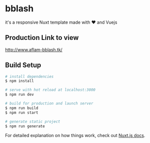 # bblash

it's a responsive Nuxt template made with ♥ and Vuejs 

## Production Link to view

http://www.aflam-bblash.tk/

## Build Setup

```bash
# install dependencies
$ npm install

# serve with hot reload at localhost:3000
$ npm run dev

# build for production and launch server
$ npm run build
$ npm run start

# generate static project
$ npm run generate
```

For detailed explanation on how things work, check out [Nuxt.js docs](https://nuxtjs.org).
